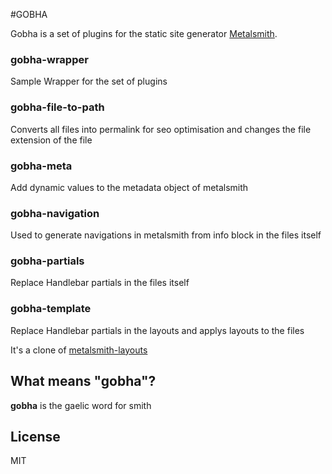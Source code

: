 #GOBHA

Gobha is a set of plugins for the static site generator [Metalsmith](http://www.metalsmith.io/).

### gobha-wrapper
Sample Wrapper for the set of plugins

### gobha-file-to-path
Converts all files into permalink for seo optimisation and changes the file extension of the file

### gobha-meta
Add dynamic values to the metadata object of metalsmith

### gobha-navigation
Used to generate navigations in metalsmith from info block in the files itself

### gobha-partials
Replace Handlebar partials in the files itself

### gobha-template
Replace Handlebar partials in the layouts and applys layouts to the files

It's a clone of [metalsmith-layouts](https://github.com/superwolff/metalsmith-layouts)


## What means "gobha"?
**gobha** is the gaelic word for smith

## License
MIT